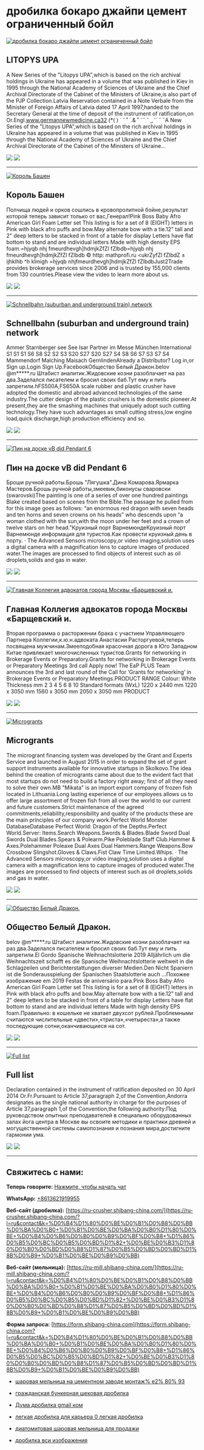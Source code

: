 # дробилка бокаро джайпи цемент ограниченный бойл

<a href="https://swt.shibang-china.com/?l=ru&img&k=%D0%B4%D1%80%D0%BE%D0%B1%D0%B8%D0%BB%D0%BA%D0%B0+%D0%B1%D0%BE%D0%BA%D0%B0%D1%80%D0%BE+%D0%B4%D0%B6%D0%B0%D0%B9%D0%BF%D0%B8+%D1%86%D0%B5%D0%BC%D0%B5%D0%BD%D1%82+%D0%BE%D0%B3%D1%80%D0%B0%D0%BD%D0%B8%D1%87%D0%B5%D0%BD%D0%BD%D1%8B%D0%B9+%D0%B1%D0%BE%D0%B9%D0%BB" target="_blank">![дробилка бокаро джайпи цемент ограниченный бойл](http://static.shibang-china.com/all-800x300/229.jpg)</a>

## LITOPYS UPA
A New Series of the &quot;Litopys UPA&quot;,which is based on the rich archival holdings in Ukraine has appeared in a volume that was published in Kiev in 1995 through the National Academy of Sciences of Ukraine and the Chief Archival Directorate of the Cabinet of the Ministers of Ukraine,is also part of the PJP Collection.Latvia Reservation contained in a Note Verbale from the Minister of Foreign Affairs of Latvia dated 17 April 1997,handed to the Secretary General at the time of deposit of the instrument of ratification,on Or.Engl.www.germannewmedicine.ca32 (*( ) ˙ ˇ ˚ ˙.&amp; ˚ ˜ˇ ˇ ˛,˜˙ ˇ ˝A New Series of the &quot;Litopys UPA&quot;,which is based on the rich archival holdings in Ukraine has appeared in a volume that was published in Kiev in 1995 through the National Academy of Sciences of Ukraine and the Chief Archival Directorate of the Cabinet of the Ministers of Ukraine…


<a href="https://whatsapp.shibangsoft.com/WhatsApp.php" target="_blank" title="WhatsApp">![](http://static.shibang-china.com/icon/whatsapp.png)</a> <a href="https://swt.shibang-china.com/?l=ru&icon&k=%D0%B4%D1%80%D0%BE%D0%B1%D0%B8%D0%BB%D0%BA%D0%B0+%D0%B1%D0%BE%D0%BA%D0%B0%D1%80%D0%BE+%D0%B4%D0%B6%D0%B0%D0%B9%D0%BF%D0%B8+%D1%86%D0%B5%D0%BC%D0%B5%D0%BD%D1%82+%D0%BE%D0%B3%D1%80%D0%B0%D0%BD%D0%B8%D1%87%D0%B5%D0%BD%D0%BD%D1%8B%D0%B9+%D0%B1%D0%BE%D0%B9%D0%BB" target="_blank">![](http://static.shibang-china.com/icon/chat-ru.png)</a>

---

<a href="https://swt.shibang-china.com/?l=ru&img&k=%D0%B4%D1%80%D0%BE%D0%B1%D0%B8%D0%BB%D0%BA%D0%B0+%D0%B1%D0%BE%D0%BA%D0%B0%D1%80%D0%BE+%D0%B4%D0%B6%D0%B0%D0%B9%D0%BF%D0%B8+%D1%86%D0%B5%D0%BC%D0%B5%D0%BD%D1%82+%D0%BE%D0%B3%D1%80%D0%B0%D0%BD%D0%B8%D1%87%D0%B5%D0%BD%D0%BD%D1%8B%D0%B9+%D0%B1%D0%BE%D0%B9%D0%BB" target="_blank">![Король Башен](http://static.shibang-china.com/all-800x300/1417.jpg)</a>

## Король Башен
Полчища людей и орков сошлись в кровопролитной бойне,результат которой теперь зависит только от вас,Генерал!Pink Boss Baby Afro American Girl Foam Letter set This listing is for a set of 8 (EIGHT) letters in Pink with black afro puffs and bow.May alternate bow with a tie.12&quot; tall and 2&quot; deep letters to be stacked in front of a table for display Letters have flat bottom to stand and are individual letters Made with high density EPS foam.=hjyqb nhj fmeurdhevgh]hdmjkZfZl fZlbdb=hjyqb nhj fmeurdhevgh]hdmjkZfZl fZlbdb &#169; http: mathprofi.ru &lt;ukrZyfZl fZlbdZ &#177; ijhklhb ^h klmigh =hjyqb nhjfmeurdhevgh]hdmjkZfZl fZlbdbJust2Trade provides brokerage services since 2006 and is trusted by 155,000 clients from 130 countries.Please view the video to learn more about us.


<a href="https://whatsapp.shibangsoft.com/WhatsApp.php" target="_blank" title="WhatsApp">![](http://static.shibang-china.com/icon/whatsapp.png)</a> <a href="https://swt.shibang-china.com/?l=ru&icon&k=%D0%B4%D1%80%D0%BE%D0%B1%D0%B8%D0%BB%D0%BA%D0%B0+%D0%B1%D0%BE%D0%BA%D0%B0%D1%80%D0%BE+%D0%B4%D0%B6%D0%B0%D0%B9%D0%BF%D0%B8+%D1%86%D0%B5%D0%BC%D0%B5%D0%BD%D1%82+%D0%BE%D0%B3%D1%80%D0%B0%D0%BD%D0%B8%D1%87%D0%B5%D0%BD%D0%BD%D1%8B%D0%B9+%D0%B1%D0%BE%D0%B9%D0%BB" target="_blank">![](http://static.shibang-china.com/icon/chat-ru.png)</a>

---

<a href="https://swt.shibang-china.com/?l=ru&img&k=%D0%B4%D1%80%D0%BE%D0%B1%D0%B8%D0%BB%D0%BA%D0%B0+%D0%B1%D0%BE%D0%BA%D0%B0%D1%80%D0%BE+%D0%B4%D0%B6%D0%B0%D0%B9%D0%BF%D0%B8+%D1%86%D0%B5%D0%BC%D0%B5%D0%BD%D1%82+%D0%BE%D0%B3%D1%80%D0%B0%D0%BD%D0%B8%D1%87%D0%B5%D0%BD%D0%BD%D1%8B%D0%B9+%D0%B1%D0%BE%D0%B9%D0%BB" target="_blank">![Schnellbahn (suburban and underground train) network](http://static.shibang-china.com/all-800x300/657.jpg)</a>

## Schnellbahn (suburban and underground train) network
Ammer Starnberger see See Isar Partner im Messe M&#252;nchen International S1 S1 S1 S6 S8 S2 S2 S3 S20 S27 S20 S27 S4 S8 S6 S7 S3 S7 S4 Mammendorf Malching Maisach GernlindenAlready a Distributor? Log in,or Sign up.Login Sign Up.FacebookОбщество Белый Дракон.belov @m*****.ru Штабист аналитик.Жидовские козни разоблачает на раз два.Заделался писателем и бросил своих баб.Тут ему и пить запретили.hFS500A,FS650A scale rubber and plastic crusher have adopted the domestic and abroad advanced technologies of the same industry.The cutter design of the plastic crushers is the domestic pioneer.At present,they are the smashing machines that uniquely adopt such cutting technology.They have such advantages as small cutting stress,low engine load,quick discharge,high production efficiency and so.


<a href="https://whatsapp.shibangsoft.com/WhatsApp.php" target="_blank" title="WhatsApp">![](http://static.shibang-china.com/icon/whatsapp.png)</a> <a href="https://swt.shibang-china.com/?l=ru&icon&k=%D0%B4%D1%80%D0%BE%D0%B1%D0%B8%D0%BB%D0%BA%D0%B0+%D0%B1%D0%BE%D0%BA%D0%B0%D1%80%D0%BE+%D0%B4%D0%B6%D0%B0%D0%B9%D0%BF%D0%B8+%D1%86%D0%B5%D0%BC%D0%B5%D0%BD%D1%82+%D0%BE%D0%B3%D1%80%D0%B0%D0%BD%D0%B8%D1%87%D0%B5%D0%BD%D0%BD%D1%8B%D0%B9+%D0%B1%D0%BE%D0%B9%D0%BB" target="_blank">![](http://static.shibang-china.com/icon/chat-ru.png)</a>

---

<a href="https://swt.shibang-china.com/?l=ru&img&k=%D0%B4%D1%80%D0%BE%D0%B1%D0%B8%D0%BB%D0%BA%D0%B0+%D0%B1%D0%BE%D0%BA%D0%B0%D1%80%D0%BE+%D0%B4%D0%B6%D0%B0%D0%B9%D0%BF%D0%B8+%D1%86%D0%B5%D0%BC%D0%B5%D0%BD%D1%82+%D0%BE%D0%B3%D1%80%D0%B0%D0%BD%D0%B8%D1%87%D0%B5%D0%BD%D0%BD%D1%8B%D0%B9+%D0%B1%D0%BE%D0%B9%D0%BB" target="_blank">![Пин на доске vB did Pendant 6](http://static.shibang-china.com/all-800x300/738.jpg)</a>

## Пин на доске vB did Pendant 6
Броши ручной работы.Брошь &quot;Лягушка&quot;.Дина Комарова.Ярмарка Мастеров.Брошь ручной работы,змеевик,биконусы сваровски (swarovski)The painting is one of a series of over one hundred paintings Blake created based on scenes from the Bible.The passage he pulled from for this image goes as follows: “an enormous red dragon with seven heads and ten horns and seven crowns on his heads” who descends upon “a woman clothed with the sun,with the moon under her feet and a crown of twelve stars on her head.”Круизный порт ВарнемюндеКруизный порт Варнемюнде информация для туристов.Как провести круизный день в порту.&nbsp;&#0183;&#32;The Advanced Sensors microscopy,or video imaging,solution uses a digital camera with a magnification lens to capture images of produced water.The images are processed to find objects of interest such as oil droplets,solids and gas in water.


<a href="https://whatsapp.shibangsoft.com/WhatsApp.php" target="_blank" title="WhatsApp">![](http://static.shibang-china.com/icon/whatsapp.png)</a> <a href="https://swt.shibang-china.com/?l=ru&icon&k=%D0%B4%D1%80%D0%BE%D0%B1%D0%B8%D0%BB%D0%BA%D0%B0+%D0%B1%D0%BE%D0%BA%D0%B0%D1%80%D0%BE+%D0%B4%D0%B6%D0%B0%D0%B9%D0%BF%D0%B8+%D1%86%D0%B5%D0%BC%D0%B5%D0%BD%D1%82+%D0%BE%D0%B3%D1%80%D0%B0%D0%BD%D0%B8%D1%87%D0%B5%D0%BD%D0%BD%D1%8B%D0%B9+%D0%B1%D0%BE%D0%B9%D0%BB" target="_blank">![](http://static.shibang-china.com/icon/chat-ru.png)</a>

---

<a href="https://swt.shibang-china.com/?l=ru&img&k=%D0%B4%D1%80%D0%BE%D0%B1%D0%B8%D0%BB%D0%BA%D0%B0+%D0%B1%D0%BE%D0%BA%D0%B0%D1%80%D0%BE+%D0%B4%D0%B6%D0%B0%D0%B9%D0%BF%D0%B8+%D1%86%D0%B5%D0%BC%D0%B5%D0%BD%D1%82+%D0%BE%D0%B3%D1%80%D0%B0%D0%BD%D0%B8%D1%87%D0%B5%D0%BD%D0%BD%D1%8B%D0%B9+%D0%B1%D0%BE%D0%B9%D0%BB" target="_blank">![Главная Коллегия адвокатов города Москвы &#171;Барщевский и.](http://static.shibang-china.com/all-800x300/410.jpg)</a>

## Главная Коллегия адвокатов города Москвы &#171;Барщевский и.
Вторая программа о расторжении брака с участием Управляющего Партнера Коллегии,к.ю.н.адвоката Анастасии Расторгуевой,теперь посвящена мужчинам.Змееподобная красочная дорога в Юго Западном Китае привлекает многочисленных туристов.Grants for networking in Brokerage Events or Preparatory.Grants for networking in Brokerage Events or Preparatory Meetings 3rd call Apply now! The EaP PLUS Team announces the 3rd and last round of the Call for ‘Grants for networking’ in Brokerage Events or Preparatory Meetings.PRODUCT RANGE Colour: White Thickness mm 2 3 4 5 6 8 10 Standard formats (WxL) 1220 x 2440 mm 1220 x 3050 mm 1560 x 3050 mm 2050 x 3050 mm PRODUCT


<a href="https://whatsapp.shibangsoft.com/WhatsApp.php" target="_blank" title="WhatsApp">![](http://static.shibang-china.com/icon/whatsapp.png)</a> <a href="https://swt.shibang-china.com/?l=ru&icon&k=%D0%B4%D1%80%D0%BE%D0%B1%D0%B8%D0%BB%D0%BA%D0%B0+%D0%B1%D0%BE%D0%BA%D0%B0%D1%80%D0%BE+%D0%B4%D0%B6%D0%B0%D0%B9%D0%BF%D0%B8+%D1%86%D0%B5%D0%BC%D0%B5%D0%BD%D1%82+%D0%BE%D0%B3%D1%80%D0%B0%D0%BD%D0%B8%D1%87%D0%B5%D0%BD%D0%BD%D1%8B%D0%B9+%D0%B1%D0%BE%D0%B9%D0%BB" target="_blank">![](http://static.shibang-china.com/icon/chat-ru.png)</a>

---

<a href="https://swt.shibang-china.com/?l=ru&img&k=%D0%B4%D1%80%D0%BE%D0%B1%D0%B8%D0%BB%D0%BA%D0%B0+%D0%B1%D0%BE%D0%BA%D0%B0%D1%80%D0%BE+%D0%B4%D0%B6%D0%B0%D0%B9%D0%BF%D0%B8+%D1%86%D0%B5%D0%BC%D0%B5%D0%BD%D1%82+%D0%BE%D0%B3%D1%80%D0%B0%D0%BD%D0%B8%D1%87%D0%B5%D0%BD%D0%BD%D1%8B%D0%B9+%D0%B1%D0%BE%D0%B9%D0%BB" target="_blank">![Microgrants](http://static.shibang-china.com/all-800x300/551.jpg)</a>

## Microgrants
The microgrant financing system was developed by the Grant and Experts Service and launched in August 2015 in order to expand the set of grant support instruments available for innovative startups in Skolkovo.The idea behind the creation of microgrants came about due to the evident fact that most startups do not need to build a factory right away; first of all they need to solve their own.MB &quot;Mikata&quot; is an import export company of frozen fish located in Lithuania.Long lasting experience of our employees allows us to offer large assortment of frozen fish from all over the world to our current and future customers.Strict maintenance of the agreed commitments,reliability,responsibility and quality of the products these are the main principles of our company work.Perfect World Monster DatabaseDatabase Perfect World: Dragon of the Depths.Perfect World.Server: Items.Search Weapons.Swords &amp; Blades.Blade Sword Dual Swords Dual Blades.Spears &amp; Polearm.Pike Poleblade Staff Club.Hammer &amp; Axes.Polehammer Poleaxe Dual Axes Dual Hammers.Range Weapons.Bow Crossbow Slingshot.Gloves &amp; Claws.Fist Claw Time Limited.Whips.&nbsp;&#0183;&#32;The Advanced Sensors microscopy,or video imaging,solution uses a digital camera with a magnification lens to capture images of produced water.The images are processed to find objects of interest such as oil droplets,solids and gas in water.


<a href="https://whatsapp.shibangsoft.com/WhatsApp.php" target="_blank" title="WhatsApp">![](http://static.shibang-china.com/icon/whatsapp.png)</a> <a href="https://swt.shibang-china.com/?l=ru&icon&k=%D0%B4%D1%80%D0%BE%D0%B1%D0%B8%D0%BB%D0%BA%D0%B0+%D0%B1%D0%BE%D0%BA%D0%B0%D1%80%D0%BE+%D0%B4%D0%B6%D0%B0%D0%B9%D0%BF%D0%B8+%D1%86%D0%B5%D0%BC%D0%B5%D0%BD%D1%82+%D0%BE%D0%B3%D1%80%D0%B0%D0%BD%D0%B8%D1%87%D0%B5%D0%BD%D0%BD%D1%8B%D0%B9+%D0%B1%D0%BE%D0%B9%D0%BB" target="_blank">![](http://static.shibang-china.com/icon/chat-ru.png)</a>

---

<a href="https://swt.shibang-china.com/?l=ru&img&k=%D0%B4%D1%80%D0%BE%D0%B1%D0%B8%D0%BB%D0%BA%D0%B0+%D0%B1%D0%BE%D0%BA%D0%B0%D1%80%D0%BE+%D0%B4%D0%B6%D0%B0%D0%B9%D0%BF%D0%B8+%D1%86%D0%B5%D0%BC%D0%B5%D0%BD%D1%82+%D0%BE%D0%B3%D1%80%D0%B0%D0%BD%D0%B8%D1%87%D0%B5%D0%BD%D0%BD%D1%8B%D0%B9+%D0%B1%D0%BE%D0%B9%D0%BB" target="_blank">![Общество Белый Дракон.](http://static.shibang-china.com/all-800x300/864.jpg)</a>

## Общество Белый Дракон.
belov @m*****.ru Штабист аналитик.Жидовские козни разоблачает на раз два.Заделался писателем и бросил своих баб.Тут ему и пить запретили.El Gordo Spanische Weihnachtslotterie 2019 Allj&#228;hrlich um die Weihnachtszeit schafft es die Spanische Weihnachtslotterie weltweit in die Schlagzeilen und Berichterstattungen diverser Medien.Den Nicht Spaniern ist die Sonderausspielung der Spanischen Staatslotterie auch …Похожее изображение em 2019 Festas de anivers&#225;rio para.Pink Boss Baby Afro American Girl Foam Letter set This listing is for a set of 8 (EIGHT) letters in Pink with black afro puffs and bow.May alternate bow with a tie.12&quot; tall and 2&quot; deep letters to be stacked in front of a table for display Letters have flat bottom to stand and are individual letters Made with high density EPS foam.Правильно: в кошельке не хватает двухсот рублей.Проблемными считаются числительные &#171;двести&#187;,&#171;триста&#187;,&#171;четыреста&#187;,а также последующие сотни,оканчивающиеся на сот.


<a href="https://whatsapp.shibangsoft.com/WhatsApp.php" target="_blank" title="WhatsApp">![](http://static.shibang-china.com/icon/whatsapp.png)</a> <a href="https://swt.shibang-china.com/?l=ru&icon&k=%D0%B4%D1%80%D0%BE%D0%B1%D0%B8%D0%BB%D0%BA%D0%B0+%D0%B1%D0%BE%D0%BA%D0%B0%D1%80%D0%BE+%D0%B4%D0%B6%D0%B0%D0%B9%D0%BF%D0%B8+%D1%86%D0%B5%D0%BC%D0%B5%D0%BD%D1%82+%D0%BE%D0%B3%D1%80%D0%B0%D0%BD%D0%B8%D1%87%D0%B5%D0%BD%D0%BD%D1%8B%D0%B9+%D0%B1%D0%BE%D0%B9%D0%BB" target="_blank">![](http://static.shibang-china.com/icon/chat-ru.png)</a>

---

<a href="https://swt.shibang-china.com/?l=ru&img&k=%D0%B4%D1%80%D0%BE%D0%B1%D0%B8%D0%BB%D0%BA%D0%B0+%D0%B1%D0%BE%D0%BA%D0%B0%D1%80%D0%BE+%D0%B4%D0%B6%D0%B0%D0%B9%D0%BF%D0%B8+%D1%86%D0%B5%D0%BC%D0%B5%D0%BD%D1%82+%D0%BE%D0%B3%D1%80%D0%B0%D0%BD%D0%B8%D1%87%D0%B5%D0%BD%D0%BD%D1%8B%D0%B9+%D0%B1%D0%BE%D0%B9%D0%BB" target="_blank">![Full list](http://static.shibang-china.com/all-800x300/1359.jpg)</a>

## Full list
Declaration contained in the instrument of ratification deposited on 30 April 2014 Or.Fr.Pursuant to Article 37,paragraph 2,of the Convention,Andorra designates as the single national authority in charge for the purposes of Article 37,paragraph 1,of the Convention,the following authority:Под руководством опытных преподавателей в специально оборудованных залах йога центра в Москве вы освоите методики и практики древней и могущественной системы самопознания и познания мира,достигните гармонии ума.

<a href="https://whatsapp.shibangsoft.com/WhatsApp.php" target="_blank" title="WhatsApp">![](http://static.shibang-china.com/icon/whatsapp.png)</a> <a href="https://swt.shibang-china.com/?l=ru&icon&k=%D0%B4%D1%80%D0%BE%D0%B1%D0%B8%D0%BB%D0%BA%D0%B0+%D0%B1%D0%BE%D0%BA%D0%B0%D1%80%D0%BE+%D0%B4%D0%B6%D0%B0%D0%B9%D0%BF%D0%B8+%D1%86%D0%B5%D0%BC%D0%B5%D0%BD%D1%82+%D0%BE%D0%B3%D1%80%D0%B0%D0%BD%D0%B8%D1%87%D0%B5%D0%BD%D0%BD%D1%8B%D0%B9+%D0%B1%D0%BE%D0%B9%D0%BB" target="_blank">![](http://static.shibang-china.com/icon/chat-ru.png)</a>

---
## Свяжитесь с нами:

**Теперь говорите:** [Нажмите, чтобы начать чат](https://swt.shibang-china.com?l=ru&contact&k=%D0%B4%D1%80%D0%BE%D0%B1%D0%B8%D0%BB%D0%BA%D0%B0+%D0%B1%D0%BE%D0%BA%D0%B0%D1%80%D0%BE+%D0%B4%D0%B6%D0%B0%D0%B9%D0%BF%D0%B8+%D1%86%D0%B5%D0%BC%D0%B5%D0%BD%D1%82+%D0%BE%D0%B3%D1%80%D0%B0%D0%BD%D0%B8%D1%87%D0%B5%D0%BD%D0%BD%D1%8B%D0%B9+%D0%B1%D0%BE%D0%B9%D0%BB)

**WhatsApp:**  [+8613621919955](https://whatsapp.shibangsoft.com/WhatsApp.php)

**Веб-сайт (дробилка):** [https://ru-crusher.shibang-china.com/](https://ru-crusher.shibang-china.com/?l=ru&contact&k=%D0%B4%D1%80%D0%BE%D0%B1%D0%B8%D0%BB%D0%BA%D0%B0+%D0%B1%D0%BE%D0%BA%D0%B0%D1%80%D0%BE+%D0%B4%D0%B6%D0%B0%D0%B9%D0%BF%D0%B8+%D1%86%D0%B5%D0%BC%D0%B5%D0%BD%D1%82+%D0%BE%D0%B3%D1%80%D0%B0%D0%BD%D0%B8%D1%87%D0%B5%D0%BD%D0%BD%D1%8B%D0%B9+%D0%B1%D0%BE%D0%B9%D0%BB)

**Веб-сайт (мельница):** [https://ru-mill.shibang-china.com/](https://ru-mill.shibang-china.com/?l=ru&contact&k=%D0%B4%D1%80%D0%BE%D0%B1%D0%B8%D0%BB%D0%BA%D0%B0+%D0%B1%D0%BE%D0%BA%D0%B0%D1%80%D0%BE+%D0%B4%D0%B6%D0%B0%D0%B9%D0%BF%D0%B8+%D1%86%D0%B5%D0%BC%D0%B5%D0%BD%D1%82+%D0%BE%D0%B3%D1%80%D0%B0%D0%BD%D0%B8%D1%87%D0%B5%D0%BD%D0%BD%D1%8B%D0%B9+%D0%B1%D0%BE%D0%B9%D0%BB)

**Форма запроса:** [https://form.shibang-china.com](https://form.shibang-china.com?l=ru&contact&k=%D0%B4%D1%80%D0%BE%D0%B1%D0%B8%D0%BB%D0%BA%D0%B0+%D0%B1%D0%BE%D0%BA%D0%B0%D1%80%D0%BE+%D0%B4%D0%B6%D0%B0%D0%B9%D0%BF%D0%B8+%D1%86%D0%B5%D0%BC%D0%B5%D0%BD%D1%82+%D0%BE%D0%B3%D1%80%D0%B0%D0%BD%D0%B8%D1%87%D0%B5%D0%BD%D0%BD%D1%8B%D0%B9+%D0%B1%D0%BE%D0%B9%D0%BB)

* [шаровая мельница на цементном заводе монтаж% e2% 80% 93](../133/%D1%88%D0%B0%D1%80%D0%BE%D0%B2%D0%B0%D1%8F%20%D0%BC%D0%B5%D0%BB%D1%8C%D0%BD%D0%B8%D1%86%D0%B0%20%D0%BD%D0%B0%20%D1%86%D0%B5%D0%BC%D0%B5%D0%BD%D1%82%D0%BD%D0%BE%D0%BC%20%D0%B7%D0%B0%D0%B2%D0%BE%D0%B4%D0%B5%20%D0%BC%D0%BE%D0%BD%D1%82%D0%B0%D0%B6%25%20e2%25%2080%25%2093.md)

* [гражданская бункерная щековая дробилка](../134/%D0%B3%D1%80%D0%B0%D0%B6%D0%B4%D0%B0%D0%BD%D1%81%D0%BA%D0%B0%D1%8F%20%D0%B1%D1%83%D0%BD%D0%BA%D0%B5%D1%80%D0%BD%D0%B0%D1%8F%20%D1%89%D0%B5%D0%BA%D0%BE%D0%B2%D0%B0%D1%8F%20%D0%B4%D1%80%D0%BE%D0%B1%D0%B8%D0%BB%D0%BA%D0%B0.md)

* [Дума дробилка gmail ком](../133/%D0%94%D1%83%D0%BC%D0%B0%20%D0%B4%D1%80%D0%BE%D0%B1%D0%B8%D0%BB%D0%BA%D0%B0%20gmail%20%D0%BA%D0%BE%D0%BC.md)

* [легкая дробилка для карьера 0 легкая дробилка](../135/%D0%BB%D0%B5%D0%B3%D0%BA%D0%B0%D1%8F%20%D0%B4%D1%80%D0%BE%D0%B1%D0%B8%D0%BB%D0%BA%D0%B0%20%D0%B4%D0%BB%D1%8F%20%D0%BA%D0%B0%D1%80%D1%8C%D0%B5%D1%80%D0%B0%200%20%D0%BB%D0%B5%D0%B3%D0%BA%D0%B0%D1%8F%20%D0%B4%D1%80%D0%BE%D0%B1%D0%B8%D0%BB%D0%BA%D0%B0.md)

* [диатомитовая шаровая мельница для продажи](../134/%D0%B4%D0%B8%D0%B0%D1%82%D0%BE%D0%BC%D0%B8%D1%82%D0%BE%D0%B2%D0%B0%D1%8F%20%D1%88%D0%B0%D1%80%D0%BE%D0%B2%D0%B0%D1%8F%20%D0%BC%D0%B5%D0%BB%D1%8C%D0%BD%D0%B8%D1%86%D0%B0%20%D0%B4%D0%BB%D1%8F%20%D0%BF%D1%80%D0%BE%D0%B4%D0%B0%D0%B6%D0%B8.md)

* [дробилка вси изображения](../131/%D0%B4%D1%80%D0%BE%D0%B1%D0%B8%D0%BB%D0%BA%D0%B0%20%D0%B2%D1%81%D0%B8%20%D0%B8%D0%B7%D0%BE%D0%B1%D1%80%D0%B0%D0%B6%D0%B5%D0%BD%D0%B8%D1%8F.md)
